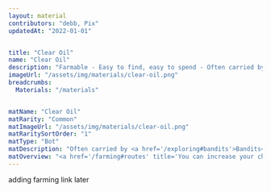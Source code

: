 ```yaml
---
layout: material
contributors: "debb, Pix"
updatedAt: "2022-01-01"


title: "Clear Oil"
name: "Clear Oil"
description: "Farmable - Easy to find, easy to spend - Often carried by bandits"
imageUrl: "/assets/img/materials/clear-oil.png"
breadcrumbs:
  Materials: "/materials"


matName: "Clear Oil"
matRarity: "Common"
matImageUrl: "/assets/img/materials/clear-oil.png"
matRaritySortOrder: "1"
matType: "Bot"
matDescription: "Often carried by <a href='/exploring#bandits'>Bandits</a>"
matOverview: "<a href='/farming#routes' title='You can increase your chances of finding this material by grinding the right routes'>Farmable</a> - Easy to find, easy to spend"
---
```



adding farming link later
